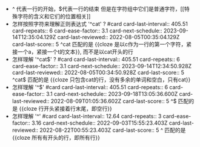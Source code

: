 - ^ 代表一行的开始，$代表一行的结束
  但是在字符组中它们是普通字符，[[特殊字符的含义和它们的位置相关]]
- 怎样按照字符来理解正则表达式 '^cat' ?  #card
  card-last-interval:: 405.51
  card-repeats:: 6
  card-ease-factor:: 3.1
  card-next-schedule:: 2023-09-14T12:35:04.129Z
  card-last-reviewed:: 2022-08-05T00:35:04.129Z
  card-last-score:: 5
  ^cat 匹配的是 {{cloze 是以c作为一行的第一个字符，紧接一个a，紧接一个t的文本}}, 而不是以cat开头的行
- 怎样理解 '^cat$' ? #card
  card-last-interval:: 405.51
  card-repeats:: 6
  card-ease-factor:: 3.1
  card-next-schedule:: 2023-09-14T12:34:50.928Z
  card-last-reviewed:: 2022-08-05T00:34:50.928Z
  card-last-score:: 5
  ^cat$ 匹配的是 {{cloze 只包含cat的行，没有多余的单词和空白，只有cat}}
- 怎样理解 '^$' #card
  card-last-interval:: 405.51
  card-repeats:: 6
  card-ease-factor:: 3.1
  card-next-schedule:: 2023-09-18T13:05:36.600Z
  card-last-reviewed:: 2022-08-09T01:05:36.602Z
  card-last-score:: 5
  ^$ 匹配的是 {{cloze 行开头紧接着行末尾，即空行}}
- 怎样理解 '^' #card
  card-last-interval:: 12.64
  card-repeats:: 3
  card-ease-factor:: 3.16
  card-next-schedule:: 2022-09-03T15:55:23.403Z
  card-last-reviewed:: 2022-08-22T00:55:23.403Z
  card-last-score:: 5
  ^ 匹配的是 {{cloze 所有有开头的行，即所有行}}